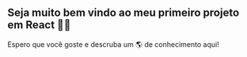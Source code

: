 ## Seja muito bem vindo ao meu primeiro projeto em React 👏🏻


Espero que você goste e descruba um 🌎 de conhecimento aqui! 
